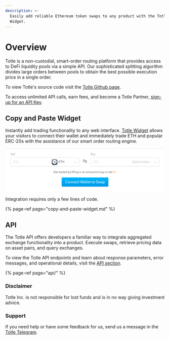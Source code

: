 ```yaml
---
description: >-
  Easily add reliable Ethereum token swaps to any product with the Totle API or
  Widget.
---
```


# Overview

Totle is a non-custodial, smart-order routing platform that provides access to DeFi liquidity pools via a simple API. Our sophisticated splitting algorithm divides large orders between pools to obtain the best possible execution price in a single order.  
  
To view Totle's source code visit the [Totle Github page](https://github.com/TotlePlatform). 

To access unlimited API calls, earn fees, and become a Totle Partner, [sign-up for an API Key](api/api-key.md).

## Copy and Paste Widget

Instantly add trading functionality to any web interface. [Totle Widget](copy-and-paste-widget.md) allows your visitors to connect their wallet and immediately trade ETH and popular ERC-20s with the assistance of our smart order routing engine. 

![](.gitbook/assets/screen-shot-2020-02-06-at-3.37.11-pm.png)

Integration requires only a few lines of code.

{% page-ref page="copy-and-paste-widget.md" %}

## API

The Totle API offers developers a familiar way to integrate aggregated exchange functionality into a product. Execute swaps, retrieve pricing data on asset pairs, and query exchanges.

To view the Totle API endpoints and learn about response parameters, error messages, and operational details, visit the [API section](api/). 

{% page-ref page="api/" %}

### Disclaimer

Totle Inc. is not responsible for lost funds and is in no way giving investment advice.

### Support

If you need help or have some feedback for us, send us a message in the [Totle Telegram](https://t.me/totleinc).


